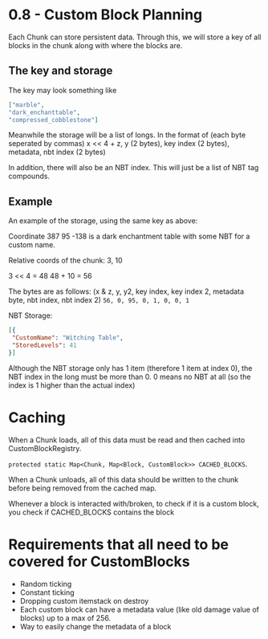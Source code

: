 # 0.8 - Custom Block Planning
Each Chunk can store persistent data. Through this, we will store a key of all blocks in the chunk along with where the blocks are.

## The key and storage
The key may look something like
```json
["marble",
"dark_enchanttable",
"compressed_cobblestone"]
```
Meanwhile the storage will be a list of longs. In the format of (each byte seperated by commas) x << 4 + z, y (2 bytes), key index (2 bytes), metadata, nbt index (2 bytes)

In addition, there will also be an NBT index. This will just be a list of NBT tag compounds.

## Example
An example of the storage, using the same key as above:

Coordinate 387 95 -138 is a dark enchantment table with some NBT for a custom name.

Relative coords of the chunk: 3, 10

3 << 4 = 48
48 + 10 = 56

The bytes are as follows:
(x & z, y, y2, key index, key index 2, metadata byte, nbt index, nbt index 2)
`56, 0, 95, 0, 1, 0, 0, 1`

NBT Storage:
```json
[{
 "CustomName": "Witching Table",
 "StoredLevels": 41 
}]
```
Although the NBT storage only has 1 item (therefore 1 item at index 0), the NBT index in the long must be more than 0. 0 means no NBT at all (so the index is 1 higher than the actual index)

# Caching
When a Chunk loads, all of this data must be read and then cached into CustomBlockRegistry.

`protected static Map<Chunk, Map<Block, CustomBlock>> CACHED_BLOCKS`.

When a Chunk unloads, all of this data should be written to the chunk before being removed from the cached map.

Whenever a block is interacted with/broken, to check if it is a custom block, you check if CACHED_BLOCKS contains the block
# Requirements that all need to be covered for CustomBlocks
- Random ticking
- Constant ticking
- Dropping custom itemstack on destroy
- Each custom block can have a metadata value (like old damage value of blocks) up to a max of 256.
- Way to easily change the metadata of a block


